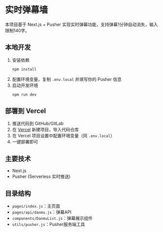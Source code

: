 # 实时弹幕墙

本项目基于 Next.js + Pusher 实现实时弹幕功能，支持弹幕1分钟自动消失，输入限制140字。

## 本地开发

1. 安装依赖
   ```bash
   npm install
   ```
2. 配置环境变量，复制 `.env.local` 并填写你的 Pusher 信息
3. 启动开发环境
   ```bash
   npm run dev
   ```

## 部署到 Vercel

1. 推送代码到 GitHub/GitLab
2. 在 [Vercel](https://vercel.com/) 新建项目，导入代码仓库
3. 在 Vercel 项目设置中配置环境变量（同 `.env.local`）
4. 一键部署即可

## 主要技术
- Next.js
- Pusher (Serverless 实时推送)

## 目录结构
- `pages/index.js`：主页面
- `pages/api/danmu.js`：弹幕API
- `components/DanmuList.js`：弹幕展示组件
- `utils/pusher.js`：Pusher服务端工具 